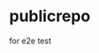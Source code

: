 # publicrepo
for e2e test






























































































































































































































































































































































































































































































































































































































































































































































































































































































































































































































































































































































































































































































































































































































































































































































































































































































































